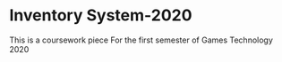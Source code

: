 # Inventory System-2020
 This is a coursework piece For the first semester of Games Technology 2020
